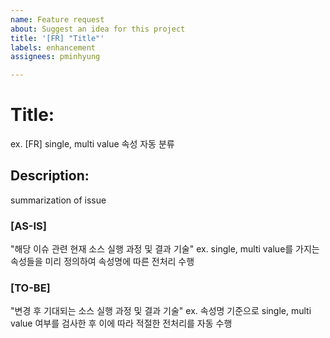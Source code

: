 ```yaml
---
name: Feature request
about: Suggest an idea for this project
title: '[FR] "Title"'
labels: enhancement
assignees: pminhyung

---
```


# Title: 
  ex. [FR] single, multi value 속성 자동 분류
  
## Description: 
  summarization of issue
  
### [AS-IS]
"해당 이슈 관련 현재 소스 실행 과정 및 결과 기술"
ex. single, multi value를 가지는 속성들을 미리 정의하여 속성명에 따른 전처리 수행
  
### [TO-BE]
"변경 후 기대되는 소스 실행 과정 및 결과 기술"
ex. 속성명 기준으로 single, multi value 여부를 검사한 후 이에 따라 적절한 전처리를 자동 수행
